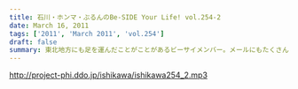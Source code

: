 ```yaml
---
title: 石川・ホンマ・ぶるんのBe-SIDE Your Life! vol.254-2
date: March 16, 2011
tags: ['2011', 'March 2011', 'vol.254']
draft: false
summary: 東北地方にも足を運んだことがことがあるビーサイメンバー。メールにもたくさんの東北リスナーからのメールをいただいております。NAMAE
---
```


http://project-phi.ddo.jp/ishikawa/ishikawa254_2.mp3